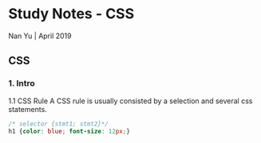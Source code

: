 # Study Notes - CSS
Nan Yu | April 2019   
  
## CSS

### 1. Intro
1.1 CSS Rule
A CSS rule is usually consisted by a selection and several css statements.
```css
/* selector {stmt1; stmt2}*/
h1 {color: blue; font-size: 12px;}
```

<!--stackedit_data:
eyJoaXN0b3J5IjpbLTE0MDUxMDI4MzksMTQxOTQxOTk4OV19
-->